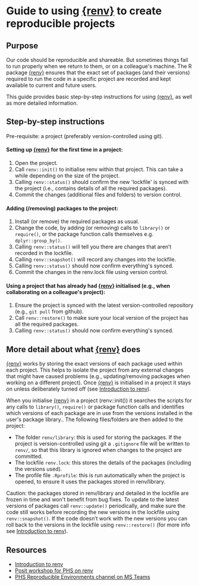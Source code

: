# Guide to using [{renv}](https://rstudio.github.io/renv/) to create reproducible projects

## Purpose

Our code should be reproducible and shareable. But sometimes things fail to run properly when we return to them, or on a colleague's machine. The R package [{renv}](https://rstudio.github.io/renv/) ensures that the exact set of packages (and their versions) required to run the code in a specific project are recorded and kept available to current and future users. 

This guide provides basic step-by-step instructions for using [{renv}](https://rstudio.github.io/renv/), as well as more detailed information. 

## Step-by-step instructions

Pre-requisite: a project (preferably version-controlled using git).

#### Setting up [{renv}](https://rstudio.github.io/renv/) for the first time in a project:
1.	Open the project.
2.	Call `renv::init()` to initialise renv within that project. This can take a while depending on the size of the project.
3.	Calling `renv::status()` should confirm the new 'lockfile' is synced with the project (i.e., contains details of all the required packages).
4.	Commit the changes (additional files and folders) to version control.

#### Adding (/removing) packages to the project:
1.	Install (or remove) the required packages as usual. 
2.	Change the code, by adding (or removing) calls to `library()` or `require()`, or the package function calls themselves e.g. `dplyr::group_by()`.
3.	Calling `renv::status()` will tell you there are changes that aren’t recorded in the lockfile.
4.	Calling `renv::snapshot()` will record any changes into the lockfile.
5.	Calling `renv::status()` should now confirm everything's synced. 
6.	Commit the changes in the renv.lock file using version control.

#### Using a project that has already had [{renv}](https://rstudio.github.io/renv/) initialised (e.g., when collaborating on a colleague's project):
1.	Ensure the project is synced with the latest version-controlled repository (e.g., `git pull` from github).
2.	Call `renv::restore()` to make sure your local version of the project has all the required packages.
3.	Calling `renv::status()` should now confirm everything's synced. 

## More detail about what [{renv}](https://rstudio.github.io/renv/) does

[{renv}](https://rstudio.github.io/renv/) works by storing the exact versions of each package used within each project. This helps to isolate the project from any external changes that might have caused problems (e.g., updating/removing packages when working on a different project). Once [{renv}](https://rstudio.github.io/renv/) is initialised in a project it stays on unless deliberately turned off (see [Introduction to renv](https://rstudio.github.io/renv/articles/renv.html)). 

When you initialise [{renv}](https://rstudio.github.io/renv/) in a project (renv::init()) it searches the scripts for any calls to `library()`, `require()` or package function calls and identifies which versions of each package are in use from the versions installed in the user's package library.. The following files/folders are then added to the project:
* The folder `renv/library`: this is used for storing the packages. If the project is version-controlled using git a `.gitignore` file will be written to `renv/`, so that this library is ignored when changes to the project are committed.  
* The lockfile `renv.lock`: this stores the details of the packages (including the versions used). 
* The profile file `.Rprofile`: this is run automatically when the project is opened, to ensure it uses the packages stored in renv/library.

Caution: the packages stored in renv/library and detailed in the lockfile are frozen in time and won't benefit from bug fixes. To update to the latest versions of packages call `renv::update()` periodically, and make sure the code still works before recording the new versions in the lockfile using `renv::snapshot()`. If the code doesn’t work with the new versions you can roll back to the versions in the lockfile using `renv::restore()` (for more info see [Introduction to renv](https://rstudio.github.io/renv/articles/renv.html)). 

## Resources

* [Introduction to renv](https://rstudio.github.io/renv/articles/renv.html)
* [Posit workshop for PHS on renv](https://positpbc.zoom.us/rec/play/n8-spO05R8p9vp8dqJ9GxH_Zr8mk7IMvsiX3menvnbXEXmJOXK5mOA-HPMxEFQPJvh6bTkvhaK6_oHWT.e--Z8hkQVR5coU-F?continueMode=true&pwd=MjxDT7xc_SQJM8HkKz4ffvPvm0mU4s74&_x_zm_rtaid=7GmfdwjkRvidhayMImvvYQ.1680787485091.7d8be92495688fceb3b55c4b0f603018&_x_zm_rhtaid=747)
* [PHS Reproducible Environments channel on MS Teams](https://teams.microsoft.com/l/channel/19%3Aa786ffd4a70d4941b87f023942d21b6a%40thread.tacv2/Reproducible%20Environments?groupId=ec4250f9-b70a-4f32-9372-a232ccb4f713&tenantId=)
